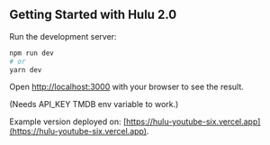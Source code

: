 ## Getting Started with Hulu 2.0

Run the development server:

```bash
npm run dev
# or
yarn dev
```

Open [http://localhost:3000](http://localhost:3000) with your browser to see the result.

(Needs API_KEY TMDB env variable to work.)

Example version deployed on: [https://hulu-youtube-six.vercel.app](https://hulu-youtube-six.vercel.app).

